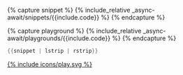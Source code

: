 {% capture snippet %}
{% include_relative _async-await/snippets/{{include.code}} %}
{% endcapture %}

{% capture playground %}
{% include_relative _async-await/playgrounds/{{include.code}} %}
{% endcapture %}

```rust
{{snippet | lstrip | rstrip}}
```

<a class="icon play" target="_blank" href="#" title="Run on playground">{% include icons/play.svg %}</a>

<script type="text/rust">{{playground | lstrip | rstrip}}</script>
<script type="text/javascript">
(() => {
  let me = document.currentScript
  let playground = me.previousElementSibling
  let linkContainer = playground.previousElementSibling
  let link = linkContainer.children[0]
  let snippet = linkContainer.previousElementSibling.children[0].children[0]
  link.href = `https://play.rust-lang.org/?version=nightly&edition=2018&code=${encodeURIComponent(playground.text)}`
  snippet.style = 'position: relative;'
  snippet.prepend(link)
})()
</script>

